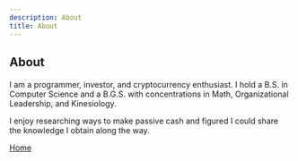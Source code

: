 ```yaml
---
description: About
title: About
---
```

<script src="{{ base.url | prepend: site.url }}/assets/js/advertisement.js" defer></script>
<h2>About</h2>
<h4 id= "advertisement"></h4>
I am a programmer, investor, and cryptocurrency enthusiast. I hold a B.S. in Computer Science and a B.G.S. with concentrations in Math, Organizational Leadership, and Kinesiology.

I enjoy researching ways to make passive cash and figured I could share the knowledge I obtain along the way.
<br>
<p><a href="https://www.passivecash.xyz/">Home</a></p>

